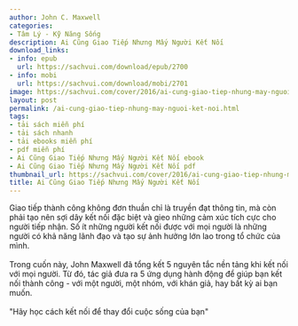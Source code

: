 ```yaml
---
author: John C. Maxwell
categories:
- Tâm Lý - Kỹ Năng Sống
description: Ai Cũng Giao Tiếp Nhưng Mấy Người Kết Nối
download_links:
- info: epub
  url: https://sachvui.com/download/epub/2700
- info: mobi
  url: https://sachvui.com/download/mobi/2701
image: https://sachvui.com/cover/2016/ai-cung-giao-tiep-nhung-may-nguoi-ket-noi.jpg
layout: post
permalink: /ai-cung-giao-tiep-nhung-may-nguoi-ket-noi.html
tags:
- tải sách miễn phí
- tải sách nhanh
- tải ebooks miễn phí
- pdf miễn phí
- Ai Cũng Giao Tiếp Nhưng Mấy Người Kết Nối ebook
- Ai Cũng Giao Tiếp Nhưng Mấy Người Kết Nối pdf
thumbnail_url: https://sachvui.com/cover/2016/ai-cung-giao-tiep-nhung-may-nguoi-ket-noi.jpg
title: Ai Cũng Giao Tiếp Nhưng Mấy Người Kết Nối
---
```


 <div class="item-desc text-justify"> <p>Giao tiếp thành công không đơn thuần chỉ là truyền đạt thông tin, mà còn phải tạo nên sợi dây kết nối đặc biệt và gieo những cảm xúc tích cực cho người tiếp nhận. Số ít những người kết nối được với mọi người là những người có khả năng lãnh đạo và tạo sự ảnh hưởng lớn lao trong tổ chức của mình.<br><br>Trong cuốn này, John Maxwell đã tổng kết 5 nguyên tắc nền tảng khi kết nối với mọi người. Từ đó, tác giả đưa ra 5 ứng dụng hành động để giúp bạn kết nối thành công - với một người, một nhóm, với khán giả, hay bất kỳ ai bạn muốn.<br><br>"Hãy học cách kết nối để thay đổi cuộc sống của bạn"</p> </div>